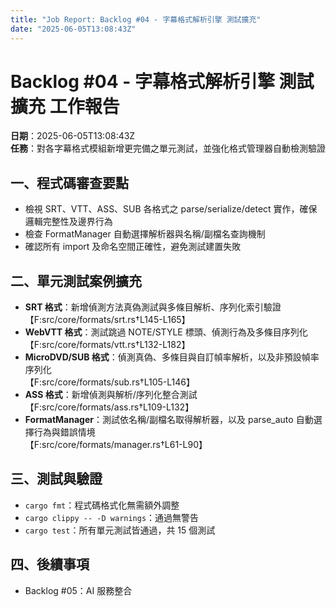 ```yaml
---
title: "Job Report: Backlog #04 - 字幕格式解析引擎 測試擴充"
date: "2025-06-05T13:08:43Z"
---
```


# Backlog #04 - 字幕格式解析引擎 測試擴充 工作報告

**日期**：2025-06-05T13:08:43Z  
**任務**：對各字幕格式模組新增更完備之單元測試，並強化格式管理器自動檢測驗證

## 一、程式碼審查要點
- 檢視 SRT、VTT、ASS、SUB 各格式之 parse/serialize/detect 實作，確保邏輯完整性及邊界行為
- 檢查 FormatManager 自動選擇解析器與名稱/副檔名查詢機制
- 確認所有 import 及命名空間正確性，避免測試建置失敗

## 二、單元測試案例擴充

- **SRT 格式**：新增偵測方法真偽測試與多條目解析、序列化索引驗證  
  【F:src/core/formats/srt.rs†L145-L165】
- **WebVTT 格式**：測試跳過 NOTE/STYLE 標頭、偵測行為及多條目序列化  
  【F:src/core/formats/vtt.rs†L132-L182】
- **MicroDVD/SUB 格式**：偵測真偽、多條目與自訂幀率解析，以及非預設幀率序列化  
  【F:src/core/formats/sub.rs†L105-L146】
- **ASS 格式**：新增偵測與解析/序列化整合測試  
  【F:src/core/formats/ass.rs†L109-L132】
- **FormatManager**：測試依名稱/副檔名取得解析器，以及 parse_auto 自動選擇行為與錯誤情境  
  【F:src/core/formats/manager.rs†L61-L90】

## 三、測試與驗證
- `cargo fmt`：程式碼格式化無需額外調整
- `cargo clippy -- -D warnings`：通過無警告
- `cargo test`：所有單元測試皆通過，共 15 個測試

## 四、後續事項
- Backlog #05：AI 服務整合
